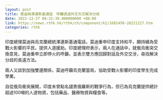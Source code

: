 ```yaml
---
layout: post
title: 莫迪與澤連斯基通話　呼籲透過外交方式解決分歧
date: 2022-12-27 08:31:39.000000000 +08:00
link: https://news.rthk.hk/rthk/ch/component/k2/1681450-20221227.htm
categories: rthk
---
```


印度總理莫迪與烏克蘭總統澤連斯基通電話，莫迪重申印度支持和平，願持續為受戰火影響的平民，提供人道援助。印度總理府表示，兩人在通話中，就俄烏衝突交換意見，莫迪重申立即停火的呼籲，並表示雙方應回歸對話及外交交涉，尋找解決分歧的長遠方法。

兩人又談到加強雙邊關係，莫迪呼籲烏克蘭當局，協助受戰火影響的印度學生完成學業。

自從俄烏衝突展開，印度未曾點名譴責俄羅斯的戰爭行為，但已為烏克蘭提供總計超過100噸的人道物資，包括藥品、醫療物資與糧食等。
